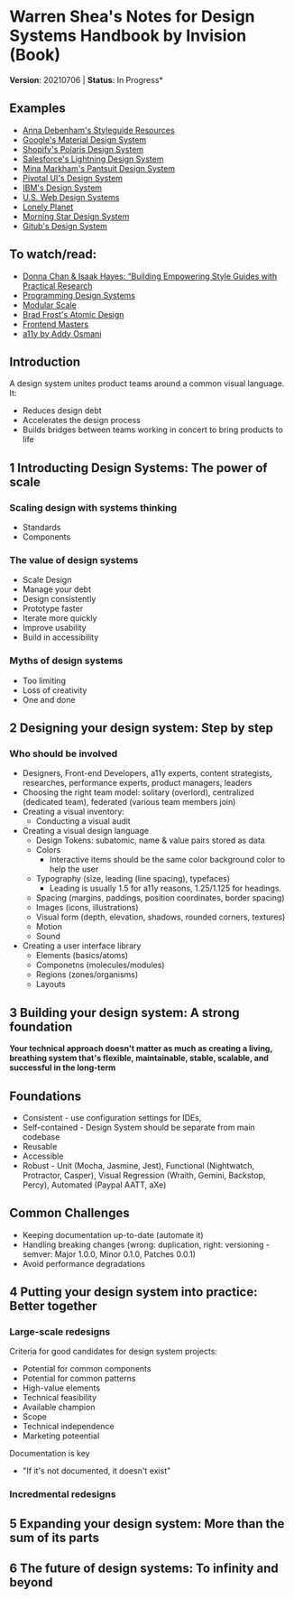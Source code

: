 # Warren Shea's Notes for Design Systems Handbook by Invision (Book)
**Version**: 20210706 | **Status**: In Progress*

## Examples
* [Anna Debenham's Styleguide Resources](http://styleguides.io/)
* [Google's Material Design System](https://material.io/design)
* [Shopify's Polaris Design System](https://polaris.shopify.com/)
* [Salesforce's Lightning Design System](https://www.lightningdesignsystem.com/)
* [Mina Markham's Pantsuit Design System](https://medium.com/git-out-the-vote/pantsuit-the-hillary-clinton-ui-pattern-library-238e9bf06b54)
* [Pivotal UI's Design System](https://styleguide.pivotal.io/)
* [IBM's Design System](https://www.ibm.com/design/language/)
* [U.S. Web Design Systems](https://designsystem.digital.gov/)
* [Lonely Planet](https://rizzo.lonelyplanet.com/)
* [Morning Star Design System](https://designsystem.morningstar.com/)
* [Gitub's Design System](https://primer.style/)

## To watch/read:
* [Donna Chan & Isaak Hayes: “Building Empowering Style Guides with Practical Research](https://www.clarityconf.com/session/building-empowering-style-guides-with-practical-research)
* [Programming Design Systems](https://programmingdesignsystems.com/)
* [Modular Scale](https://type-scale.com/)
* [Brad Frost's Atomic Design](https://atomicdesign.bradfrost.com/table-of-contents/)
* [Frontend Masters](https://frontendmasters.com/books/)
* [a11y by Addy Osmani](https://addyosmani.com/a11y/)

## Introduction
A design system unites product teams around a common visual language. It:
* Reduces design debt
* Accelerates the design process
* Builds bridges between teams working in concert to bring products to life


## 1 Introducting Design Systems: The power of scale

### Scaling design with systems thinking
* Standards
* Components

### The value of design systems
* Scale Design
* Manage your debt
* Design consistently
* Prototype faster
* Iterate more quickly
* Improve usability
* Build in accessibility

### Myths of design systems
* Too limiting
* Loss of creativity
* One and done


## 2 Designing your design system: Step by step

### Who should be involved
* Designers, Front-end Developers, a11y experts, content strategists, researches, performance experts, product managers, leaders
* Choosing the right team model: solitary (overlord), centralized (dedicated team), federated (various team members join)
* Creating a visual inventory:
  * Conducting a visual audit
* Creating a visual design language
  * Design Tokens: subatomic, name & value pairs stored as data
  * Colors
    * Interactive items should be the same color background color to help the user
  * Typography (size, leading (line spacing), typefaces)
    * Leading is usually 1.5 for a11y reasons, 1.25/1.125 for headings.
  * Spacing (margins, paddings, position coordinates, border spacing)
  * Images (icons, illustrations)
  * Visual form (depth, elevation, shadows, rounded corners, textures)
  * Motion
  * Sound
* Creating a user interface library
  * Elements (basics/atoms)
  * Componetns (molecules/modules)
  * Regions (zones/organisms)
  * Layouts


## 3 Building your design system: A strong foundation

**Your technical approach doesn't matter as much as creating a living, breathing system that's flexible, maintainable, stable, scalable, and successful in the long-term**

## Foundations

* Consistent - use configuration settings for IDEs,
* Self-contained - Design System should be separate from main codebase
* Reusable
* Accessible
* Robust - Unit (Mocha, Jasmine, Jest), Functional (Nightwatch, Protractor, Casper), Visual Regression (Wraith, Gemini, Backstop, Percy), Automated (Paypal AATT, aXe)

## Common Challenges

* Keeping documentation up-to-date (automate it)
* Handling breaking changes (wrong: duplication, right: versioning - semver: Major 1.0.0, Minor 0.1.0, Patches 0.0.1)
* Avoid performance degradations


## 4 Putting your design system into practice: Better together

### Large-scale redesigns

Criteria for good candidates for design system projects:
* Potential for common components
* Potential for common patterns
* High-value elements
* Technical feasibility
* Available champion
* Scope
* Technical independence
* Marketing poteential

Documentation is key
* "If it's not documented, it doesn't exist"

### Incredmental redesigns

## 5 Expanding your design system: More than the sum of its parts


## 6 The future of design systems: To infinity and beyond
